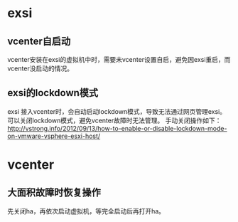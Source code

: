 # exsi
## vcenter自启动
vcenter安装在exsi的虚拟机中时，需要未vcenter设置自启，避免因exsi重启，而vcenter没启动的情况。

## exsi的lockdown模式
exsi 接入vcenter时，会自动启动lockdown模式，导致无法通过网页管理exsi。可以关闭lockdown模式，避免vcenter故障时无法管理。
手动关闭操作如下：
http://vstrong.info/2012/09/13/how-to-enable-or-disable-lockdown-mode-on-vmware-vsphere-esxi-host/

# vcenter
## 大面积故障时恢复操作
先关闭ha，再依次启动虚拟机，等完全启动后再打开ha。